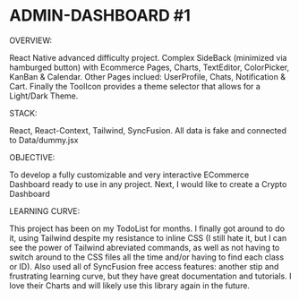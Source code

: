 # ADMIN-DASHBOARD #1

OVERVIEW:

React Native advanced difficulty project. Complex SideBack (minimized via hamburged button) with Ecommerce Pages, Charts, TextEditor, ColorPicker, KanBan & Calendar. Other Pages inclued: UserProfile, Chats, Notification & Cart. Finally the ToolIcon provides a theme selector that allows for a Light/Dark Theme.

STACK:

React, React-Context, Tailwind, SyncFusion. All data is fake and connected to Data/dummy.jsx 

OBJECTIVE:

To develop a fully customizable and very interactive ECommerce Dashboard ready to use in any project. Next, I would like to create a Crypto Dashboard 

LEARNING CURVE:

This project has been on my TodoList for months. I finally got around to do it, using Tailwind despite my resistance to inline CSS (I still hate it, but I can see the power of Tailwind abreviated commands, as well as not having to switch around to the CSS files all the time and/or having to find each class or ID). Also used all of SyncFusion free access features: another stip and frustrating learning curve, but they have great documentation and tutorials. I love their Charts and will likely use this library again in the future. 

